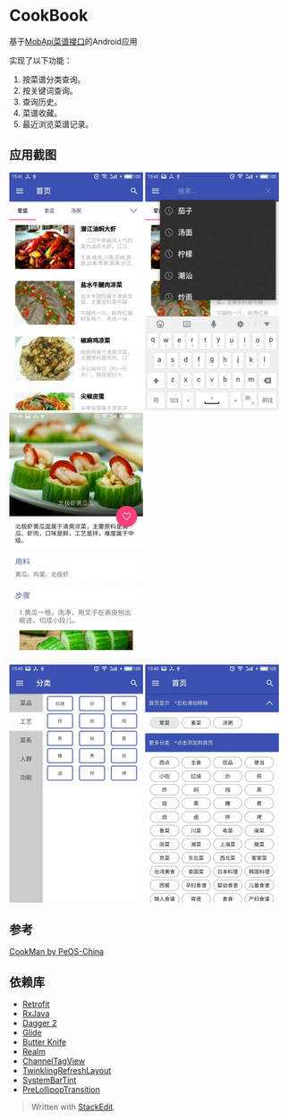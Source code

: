 
CookBook
===================================
基于[MobApi菜谱接口](http://api.mob.com/#/apiwiki/cookmenu)的Android应用
  
实现了以下功能：
1. 按菜谱分类查询。
2. 按关键词查询。
3. 查询历史。 
4. 菜谱收藏。
5. 最近浏览菜谱记录。

应用截图 
-----------------------------------
![image](https://github.com/SimonCherryGZ/CookBook/raw/master/screenshots/1.png)
![image](https://github.com/SimonCherryGZ/CookBook/raw/master/screenshots/2.png)
![image](https://github.com/SimonCherryGZ/CookBook/raw/master/screenshots/3.png)

### 
![image](https://github.com/SimonCherryGZ/CookBook/raw/master/screenshots/4.png)
![image](https://github.com/SimonCherryGZ/CookBook/raw/master/screenshots/5.png)

参考 
-----------------------------------  
  [CookMan by PeOS-China](https://github.com/PeOS-China/CookMan)
  
依赖库 
-----------------------------------  
  * [Retrofit](https://github.com/square/retrofit)
  * [RxJava](https://github.com/ReactiveX/RxJava)
  * [Dagger 2](https://github.com/google/dagger)
  * [Glide](https://github.com/bumptech/glide)
  * [Butter Knife](https://github.com/JakeWharton/butterknife)
  * [Realm](https://github.com/realm/realm-java)
  * [ChannelTagView](https://github.com/yilylong/ChannelTagView)
  * [TwinklingRefreshLayout](https://github.com/lcodecorex/TwinklingRefreshLayout)
  * [SystemBarTint](https://github.com/jgilfelt/SystemBarTint)
  * [PreLollipopTransition](https://github.com/takahirom/PreLollipopTransition)

> Written with [StackEdit](https://stackedit.io/).
